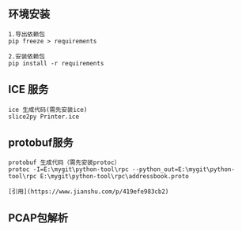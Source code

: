 
## 环境安装
    1.导出依赖包
    pip freeze > requirements

    2.安装依赖包
    pip install -r requirements

## ICE 服务
    ice 生成代码(需先安装ice)
    slice2py Printer.ice

## protobuf服务
    protobuf 生成代码（需先安装protoc）
    protoc -I=E:\mygit\python-tool\rpc --python_out=E:\mygit\python-tool\rpc E:\mygit\python-tool\rpc\addressbook.proto

    [引用](https://www.jianshu.com/p/419efe983cb2)
    
## PCAP包解析    
